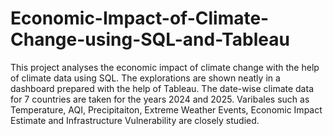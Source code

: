 # Economic-Impact-of-Climate-Change-using-SQL-and-Tableau
This project analyses the economic impact of climate change with the help of climate data using SQL. The explorations are shown neatly in a dashboard prepared with the help of Tableau. 
The date-wise climate data for 7 countries are taken for the years 2024 and 2025. 
Varibales such as Temperature, AQI, Precipitaiton, Extreme Weather Events, Economic Impact Estimate and Infrastructure Vulnerability are closely studied. 

